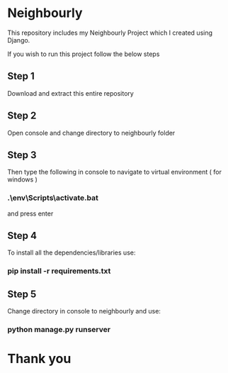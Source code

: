 # Neighbourly
This repository includes my Neighbourly Project which I created using Django. 

If you wish to run this project follow the below steps

## Step 1
Download and extract this entire repository

## Step 2
Open console and change directory to neighbourly folder 

## Step 3
Then type the following in console to navigate to virtual environment ( for windows )

  ### .\env\Scripts\activate.bat

and press enter

## Step 4
To install all the dependencies/libraries use:

  ### pip install -r requirements.txt
  
## Step 5
Change directory in console to neighbourly and use:

  ### python manage.py runserver

# Thank you 
